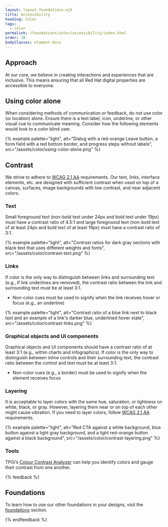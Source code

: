 ```yaml
---
layout: layout-foundations.njk
title: Accessibility
heading: Color
tags:
  - color
permalink: /foundations/color/accessibility/index.html
order: 20
bodyClasses: element-docs
---
```


## Approach

At our core, we believe in creating interactions and experiences that are 
inclusive. This means ensuring that all Red Hat digital properties are 
accessible to everyone.

## Using color alone

When considering methods of communication or feedback, do not use color (or 
location) alone. Ensure there is a text label, icon, underline, or other visual 
cue to communicate meaning. Consider how the following elements would look to a 
color blind user.

{% example palette="light",
          alt="Dialog with a red-orange Leave button, a form field with a red bottom border, and progress steps without labels",
          src="/assets/color/using-color-alone.png" %}

## Contrast
We strive to adhere to [WCAG 2.1 AA](https://www.w3.org/WAI/WCAG21/Understanding/) requirements. Our text, links, interface elements, etc. are designed with sufficient contrast when used on top 
of a canvas, surfaces, image backgrounds with low contrast, and near adjacent colors.

### Text

Small foreground text (non-bold text under 24px and bold text under 19px) must 
have a contrast ratio of 4.5:1 and large foreground text (non-bold text of at 
least 24px and bold text of at least 19px) must have a contrast ratio of 3:1.

{% example palette="light",
          alt="Contrast ratios for dark gray sections with black text that uses different weights and fonts",
          src="/assets/color/contrast-text.png" %}

### Links

If color is the only way to distinguish between links and surrounding text (e.g., if link underlines are removed), the contrast ratio between the link and surrounding text must be at least 3:1.

- Non-color cues must be used to signify when the link receives hover or focus (e.g., an underline)

{% example palette="light",
          alt="Contrast ratio of a blue link next to black text and an example of a link's darker blue, underlined hover state",
          src="/assets/color/contrast-links.png" %}

### Graphical objects and UI components

Graphical objects and UI components should have a contrast ratio of at least 3:1 
(e.g., within charts and infographics). If color is the only way to 
distinguish between inline controls and their surrounding text, the contrast 
ratio between the control and text must be at least 3:1.

- Non-color cues (e.g., a border) must be used to signify when the element receives focus

### Layering

It is acceptable to layer colors with the same hue, saturation, or lightness on 
white, black, or gray. However, layering them near or on top of each other might cause vibration. If you need to layer colors, follow [WCAG 2.1 AA](https://www.w3.org/WAI/WCAG21/Understanding/) 
requirements.

{% example palette="light",
          alt="Red CTA against a white background, blue button against a light gray background, and a light red-orange button against a black background",
          src="/assets/color/contrast-layering.png" %}

### Tools

TPGi’s [Colour Contrast Analyzer](https://www.tpgi.com/color-contrast-checker/) can help you identify colors and gauge their contrast from one another.

{% feedback %}
  <h2>Foundations</h2>
  <p>To learn how to use our other foundations in your designs, visit the <a href="/foundations">foundations</a> section.</p>
{% endfeedback %}
